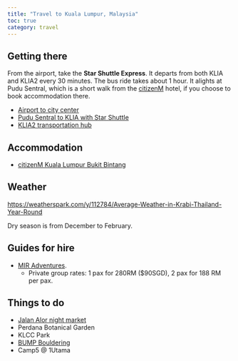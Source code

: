 ```yaml
---
title: "Travel to Kuala Lumpur, Malaysia"
toc: true
category: travel
---
```


## Getting there

From the airport, take the **Star Shuttle Express**. It departs from both KLIA
and KLIA2 every 30 minutes. The bus ride takes about 1 hour. It alights at Pudu
Sentral, which is a short walk from the
[citizenM](https://www.booking.com/hotel/my/citizenm-kuala-lumpur-bukit-bintang.en-gb.html)
hotel, if you choose to book accommodation there.

- [Airport to city center](https://www.ourtravelmix.com/kuala-lumpur-airport-to-city-centre/)
- [Pudu Sentral to KLIA with Star Shuttle](https://railtravelstation.com/star-shuttle-pudu-sentral-to-klia-and-klia2-by-express-bus/)
- [KLIA2 transportation hub](https://www.klia2.info/transportation/)

## Accommodation

- [citizenM Kuala Lumpur Bukit Bintang](https://www.booking.com/hotel/my/citizenm-kuala-lumpur-bukit-bintang.en-gb.html)

## Weather

https://weatherspark.com/y/112784/Average-Weather-in-Krabi-Thailand-Year-Round

Dry season is from December to February.

## Guides for hire

- [MIR Adventures](http://www.miradventures.com/).
    - Private group rates: 1 pax for 280RM ($90SGD), 2 pax
      for 188 RM per pax.

## Things to do

- [Jalan Alor night market](https://sethlui.com/jalan-alor-night-market-street-food-bukit-bintang-kuala-lumpur/)
- Perdana Botanical Garden
- KLCC Park
- [BUMP Bouldering](https://www.bumpbouldering.com/)
- Camp5 @ 1Utama
